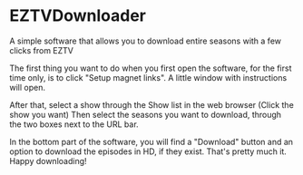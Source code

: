# EZTVDownloader
A simple software that allows you to download entire seasons with a few clicks from EZTV

The first thing you want to do when you first open the software, for the first time only, is to click "Setup magnet links".
A little window with instructions will open.

After that, select a show through the Show list in the web browser (Click the show you want)
Then select the seasons you want to download, through the two boxes next to the URL bar.

In the bottom part of the software, you will find a "Download" button and an option to download the episodes in HD, if they exist.
That's pretty much it. Happy downloading!

